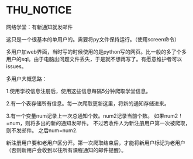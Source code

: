 # THU_NOTICE
网络学堂：有新通知就发邮件

这只是一个很基本的单用户的。需要将py文件保持运行。（使用screen命令）

多用户加web界面，当时写的时候使用的是python写的网页。比一般的多了个多用户的sql。由于电脑出问题文件丢失，于是就不想再写了。有愿意维护者可以issues。

多用户大概思路：

1.使用学校信息注册后，使用这些信息每隔5分钟爬取学堂信息。

2.有一个表存储所有信息。每一次爬取更新这里，将新的通知存储进来。

3.有一个变量num记录上一次总通知个数。num2记录当前个数。
  如果num2！=num，则将多出的新的通知发邮件。
  不过若收件人为新注册用户第一次被爬取，则不发邮件。
  之后num=num2.
  
新注册用户要和老用户区分开。第一次爬取结束后，才能将新用户标记为老用户（否则新用户会收到以往所有课程通知的邮件提醒）。
